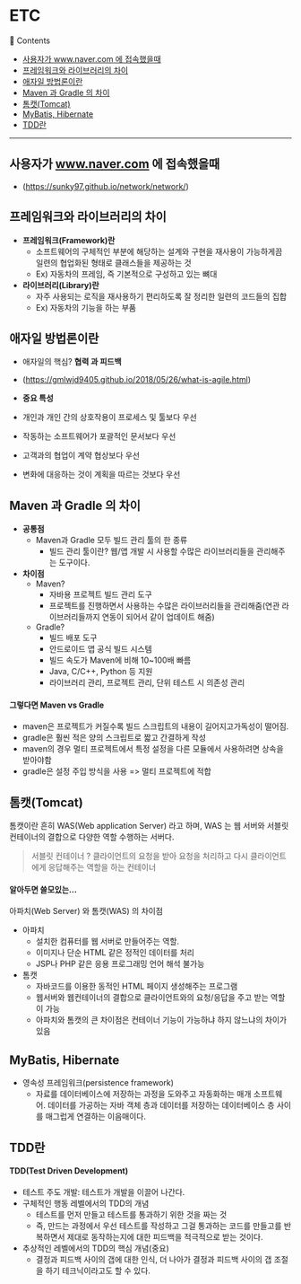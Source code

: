 # ETC
🔖 Contents

- [사용자가 www.naver.com 에 접속했을때](#사용자가-www.naver.com-에-접속했을때)
- [프레임워크와 라이브러리의 차이](#프레임워크와-라이브러리의-차이)
- [애자일 방법론이란](#애자일-방법론이란)
- [Maven 과 Gradle 의 차이](#Maven-과-Gradle-의-차이)
- [톰캣(Tomcat)](#톰캣(Tomcat))
- [MyBatis, Hibernate](#MyBatis,-Hibernate)
- [TDD란](#TDD란)

<hr>

## 사용자가 www.naver.com 에 접속했을때

- (https://sunky97.github.io/network/network/)

## 프레임워크와 라이브러리의 차이

- **프레임워크(Framework)란**
    - 소프트웨어의 구체적인 부분에 해당하는 설계와 구현을 재사용이 가능하게끔 일련의 협업화된 형태로 클래스들을 제공하는 것
    - Ex) 자동차의 프레임, 즉 기본적으로 구성하고 있는 뼈대
- **라이브러리(Library)란**
    - 자주 사용되는 로직을 재사용하기 편리하도록 잘 정리한 일련의 코드들의 집합
    - Ex) 자동차의 기능을 하는 부품

## 애자일 방법론이란

- 애자일의 핵심? **협력 과 피드백**

- (https://gmlwjd9405.github.io/2018/05/26/what-is-agile.html)

- **중요 특성**
- 개인과 개인 간의 상호작용이 프로세스 및 툴보다 우선
- 작동하는 소프트웨어가 포괄적인 문서보다 우선
- 고객과의 협업이 계약 협상보다 우선
- 변화에 대응하는 것이 계획을 따르는 것보다 우선

## Maven 과 Gradle 의 차이
- **공통점**
  - Maven과 Gradle 모두 빌드 관리 툴의 한 종류 
      -  빌드 관리 툴이란? 웹/앱 개발 시 사용할 수많은 라이브러리들을 관리해주는 도구이다.
- **차이점**
  - Maven?
      - 자바용 프로젝트 빌드 관리 도구
      - 프로젝트를 진행하면서 사용하는 수많은 라이브러리들을 관리해줌(연관 라이브러리들까지 연동이 되어서 같이 업데이트 해줌)
  - Gradle?
      - 빌드 배포 도구
      - 안드로이드 앱 공식 빌드 시스템
      - 빌드 속도가 Maven에 비해 10~100배 빠름
      - Java, C/C++, Python 등 지원
      - 라이브러리 관리, 프로젝트 관리, 단위 테스트 시 의존성 관리

#### 그렇다면 Maven vs Gradle 

- maven은 프로젝트가 커질수록 빌드 스크립트의 내용이 길어지고가독성이 떨어짐.
- gradle은 훨씬 적은 양의 스크립트로 짧고 간결하게 작성
- maven의 경우 멀티 프로젝트에서 특정 설정을 다른 모듈에서 사용하려면 상속을 받아야함
- gradle은 설정 주입 방식을 사용 => 멀티 프로젝트에 적합

## 톰캣(Tomcat)

톰캣이란 흔히 WAS(Web application Server) 라고 하며, WAS 는 웹 서버와 서블릿 컨테이너의 결합으로 다양한 역할 수행하는 서버다.
> 서블릿 컨테이너 ? 클라이언트의 요청을 받아 요청을 처리하고 다시 클라이언트에게 응답해주는 역할을 하는 컨테이너

#### 알아두면 쓸모있는...
아파치(Web Server) 와 톰캣(WAS) 의 차이점
- 아파치 
    - 설치한 컴퓨터를 웹 서버로 만들어주는 역할.
    - 이미지나 단순 HTML 같은 정적인 데이터를 처리
    - JSP나 PHP 같은 응용 프로그래밍 언어 해석 불가능
- 톰캣
    - 자바코드를 이용한 동적인 HTML 페이지 생성해주는 프로그램
    - 웹서버와 웹컨테이너의 결합으로 클라이언트와의 요청/응답을 주고 받는 역할이 가능
    - 아파치와 톰캣의 큰 차이점은 컨테이너 기능이 가능하냐 하지 않느냐의 차이가 있음

## MyBatis, Hibernate
- 영속성 프레임워크(persistence framework)
    - 자료를 데이터베이스에 저장하는 과정을 도와주고 자동화하는 매개 소프트웨어. 데이터를 가공하는 자바 객체 층과 데이터를 저장하는 데이터베이스 층 사이를 매그럽게 연결하는 이음매이다.

## TDD란

#### TDD(Test Driven Development)
- 테스트 주도 개발: 테스트가 개발을 이끌어 나간다.
- 구체적인 행동 레벨에서의 TDD의 개념
    - 테스트를 먼저 만들고 테스트를 통과하기 위한 것을 짜는 것
    - 즉, 만드는 과정에서 우선 테스트를 작성하고 그걸 통과하는 코드를 만들고를 반복하면서 제대로 동작하는지에 대한 피드백을 적극적으로 받는 것이다.
- 추상적인 레벨에서의 TDD의 핵심 개념(중요)
    - 결정과 피드백 사이의 갭에 대한 인식, 더 나아가 결정과 피드백 사이의 갭 조절을 하기 테크닉이라고도 할 수 있다.
